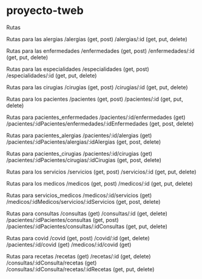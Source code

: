 ﻿# proyecto-tweb
Rutas

Rutas para las alergias
    /alergias (get, post)
    /alergias/:id (get, put, delete)

Rutas para las enfermedades
    /enfermedades (get, post)
    /enfermedades/:id (get, put, delete)

Rutas para las especialidades
    /especialidades (get, post)
    /especialidades/:id (get, put, delete)

Rutas para las cirugias
    /cirugias (get, post)
    /cirugias/:id (get, put, delete)

Rutas para los pacientes
    /pacientes (get, post)
    /pacientes/:id (get, put, delete) 

Rutas para pacientes_enfermedades
    /pacientes/:id/enfermedades (get)
    /pacientes/:idPacientes/enfermedades/:idEnfermedades (get, post, delete)

Rutas para pacientes_alergias
    /pacientes/:id/alergias (get)
    /pacientes/:idPacientes/alergias/:idAlergias (get, post, delete)

Rutas para pacientes_cirugias
    /pacientes/:id/cirugias (get)
    /pacientes/:idPacientes/cirugias/:idCirugias (get, post, delete)

Rutas para los servicios
    /servicios (get, post)
    /servicios/:id (get, put, delete)

Rutas para los medicos
    /medicos (get, post) 
    /medicos/:id (get, put, delete)

Rutas para servicios_medicos
    /medicos/:id/servicios (get)
    /medicos/:idMedicos/servicios/:idServicios (get, post, delete)

Rutas para consultas
    /consultas (get)
    /consultas/:id (get, delete)
    /pacientes/:idPacientes/consultas (get, post)
    /pacientes/:idPacientes/consultas/:idConsultas (get, put, delete)

Rutas para covid
    /covid (get, post)
    /covid/:id (get, delete)
    /pacientes/:id/covid (get)
    /medicos/:id/covid (get)

Rutas para recetas
    /recetas (get)
    /recetas/:id (get, delete)
    /consultas/:idConsulta/recetas (get)
    /consultas/:idConsulta/recetas/:idRecetas (get, put, delete)
